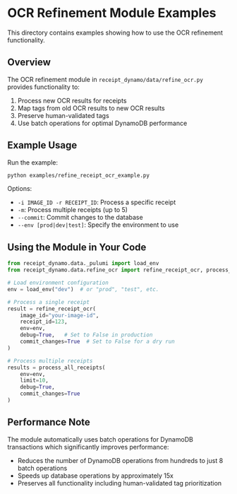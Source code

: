 # OCR Refinement Module Examples

This directory contains examples showing how to use the OCR refinement functionality.

## Overview

The OCR refinement module in `receipt_dynamo/data/refine_ocr.py` provides functionality to:

1. Process new OCR results for receipts
2. Map tags from old OCR results to new OCR results
3. Preserve human-validated tags
4. Use batch operations for optimal DynamoDB performance

## Example Usage

Run the example:

```bash
python examples/refine_receipt_ocr_example.py
```

Options:
- `-i IMAGE_ID -r RECEIPT_ID`: Process a specific receipt
- `-m`: Process multiple receipts (up to 5)
- `--commit`: Commit changes to the database
- `--env [prod|dev|test]`: Specify the environment to use

## Using the Module in Your Code

```python
from receipt_dynamo.data._pulumi import load_env
from receipt_dynamo.data.refine_ocr import refine_receipt_ocr, process_all_receipts

# Load environment configuration
env = load_env("dev")  # or "prod", "test", etc.

# Process a single receipt
result = refine_receipt_ocr(
    image_id="your-image-id",
    receipt_id=123,
    env=env,
    debug=True,   # Set to False in production
    commit_changes=True  # Set to False for a dry run
)

# Process multiple receipts
results = process_all_receipts(
    env=env,
    limit=10,
    debug=True,
    commit_changes=True
)
```

## Performance Note

The module automatically uses batch operations for DynamoDB transactions which significantly improves performance:

- Reduces the number of DynamoDB operations from hundreds to just 8 batch operations
- Speeds up database operations by approximately 15x
- Preserves all functionality including human-validated tag prioritization 